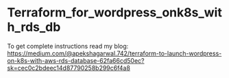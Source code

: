 # Terraform_for_wordpress_onk8s_with_rds_db

To get complete instructions read my blog:
https://medium.com/@apekshagarwal.742/terraform-to-launch-wordpress-on-k8s-with-aws-rds-database-62fa66cd50ec?sk=cec0c2bdeec14d87790258b299c6f4a8
